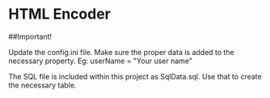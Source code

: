 # HTML Encoder
##Important!

Update the config.ini file. Make sure the proper data is added to the necessary property. 
Eg: userName = "Your user name"

The SQL file is included within this project as SqlData.sql. Use that to create the necessary table. 
